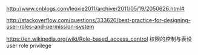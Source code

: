 http://www.cnblogs.com/leoxie2011/archive/2011/05/19/2050626.html#

http://stackoverflow.com/questions/333620/best-practice-for-designing-user-roles-and-permission-system

https://en.wikipedia.org/wiki/Role-based_access_control
权限的控制与表设
user
role
privilege